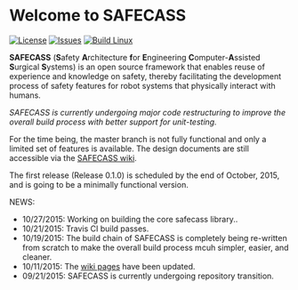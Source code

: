 # Welcome to SAFECASS

[![License](https://img.shields.io/github/license/safecass/safecass.svg)](https://github.com/safecass/safecass/blob/master/LICENSE)
[![Issues](https://img.shields.io/github/issues/safecass/safecass.svg)](https://github.com/safecass/safecass/issues)
[![Build Linux](https://img.shields.io/travis/safecass/safecass.svg)](https://travis-ci.org/safecass/safecass)


**SAFECASS** (**S**afety **A**rchitecture **f**or **E**ngineering
**C**omputer-**A**ssisted **S**urgical **S**ystems) is an open source framework
that enables reuse of experience and knowledge on safety, thereby facilitating
the development process of safety features for robot systems that physically
interact with humans.

*SAFECASS is currently undergoing major code restructuring to improve the
overall build process with better support for unit-testing.*  

For the time being, the master branch is not fully functional and only a
limited set of features is available.  The design documents are still
accessible via the [SAFECASS wiki](https://github.com/safecass/safecass/wiki).

The first release (Release 0.1.0) is scheduled by the end of October, 2015, and
is going to be a minimally functional version.

NEWS:
 * 10/27/2015: Working on building the core safecass library..
 * 10/21/2015: Travis CI build passes.
 * 10/19/2015: The build chain of SAFECASS is completely being re-written from
   scratch to make the overall build process mcuh simpler, easier, and cleaner.
 * 10/11/2015: The [wiki pages](https://github.com/safecass/safecass/wiki) have
 been updated.
 * 09/21/2015: SAFECASS is currently undergoing repository transition.
